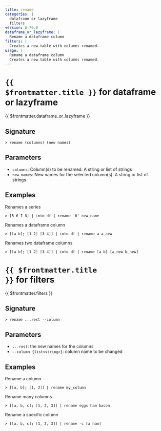 ```yaml
---
title: rename
categories: |
  dataframe or lazyframe
  filters
version: 0.70.0
dataframe_or_lazyframe: |
  Rename a dataframe column
filters: |
  Creates a new table with columns renamed.
usage: |
  Rename a dataframe column
  Creates a new table with columns renamed.
---
```


# <code>{{ $frontmatter.title }}</code> for dataframe or lazyframe

<div class='command-title'>{{ $frontmatter.dataframe_or_lazyframe }}</div>

## Signature

```> rename (columns) (new names)```

## Parameters

 -  `columns`: Column(s) to be renamed. A string or list of strings
 -  `new names`: New names for the selected column(s). A string or list of strings

## Examples

Renames a series
```shell
> [5 6 7 8] | into df | rename '0' new_name
```

Renames a dataframe column
```shell
> [[a b]; [1 2] [3 4]] | into df | rename a a_new
```

Renames two dataframe columns
```shell
> [[a b]; [1 2] [3 4]] | into df | rename [a b] [a_new b_new]
```

# <code>{{ $frontmatter.title }}</code> for filters

<div class='command-title'>{{ $frontmatter.filters }}</div>

## Signature

```> rename ...rest --column```

## Parameters

 -  `...rest`: the new names for the columns
 -  `--column {list<string>}`: column name to be changed

## Examples

Rename a column
```shell
> [[a, b]; [1, 2]] | rename my_column
```

Rename many columns
```shell
> [[a, b, c]; [1, 2, 3]] | rename eggs ham bacon
```

Rename a specific column
```shell
> [[a, b, c]; [1, 2, 3]] | rename -c [a ham]
```
